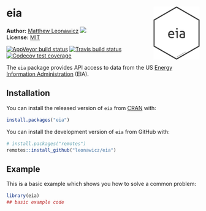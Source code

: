
<!-- README.md is generated from README.Rmd. Please edit that file -->

# eia <img src="man/figures/logo.png" style="margin-left:10px;margin-bottom:5px;" width="120" align="right">

**Author:** [Matthew Leonawicz](https://leonawicz.github.io/blog/)
<a href="https://orcid.org/0000-0001-9452-2771" target="orcid.widget">
<image class="orcid" src="https://members.orcid.org/sites/default/files/vector_iD_icon.svg" height="16"></a>
<br/> **License:** [MIT](https://opensource.org/licenses/MIT)<br/>

[![AppVeyor build
status](https://ci.appveyor.com/api/projects/status/github/leonawicz/eia?branch=master&svg=true)](https://ci.appveyor.com/project/leonawicz/eia)
[![Travis build
status](https://travis-ci.org/leonawicz/eia.svg?branch=master)](https://travis-ci.org/leonawicz/eia)
[![Codecov test
coverage](https://codecov.io/gh/leonawicz/eia/branch/master/graph/badge.svg)](https://codecov.io/gh/leonawicz/eia?branch=master)

The `eia` package provides API access to data from the US [Energy
Information Administration](https://www.eia.gov/) (EIA).

## Installation

You can install the released version of `eia` from
[CRAN](https://CRAN.R-project.org) with:

``` r
install.packages("eia")
```

You can install the development version of `eia` from GitHub with:

``` r
# install.packages("remotes")
remotes::install_github("leonawicz/eia")
```

## Example

This is a basic example which shows you how to solve a common problem:

``` r
library(eia)
## basic example code
```
